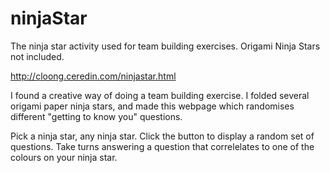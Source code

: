 # ninjaStar
The ninja star activity used for team building exercises. Origami Ninja Stars not included.

http://cloong.ceredin.com/ninjastar.html

I found a creative way of doing a team building exercise. I folded several origami paper ninja stars, and made this webpage which randomises different "getting to know you" questions.

Pick a ninja star, any ninja star.
Click the button to display a random set of questions. 
Take turns answering a question that correlelates to one of the colours on your ninja star.
